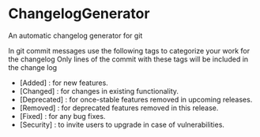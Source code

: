 # ChangelogGenerator
 An automatic changelog generator for git

In git commit messages use the following tags to categorize your work for the changelog
Only lines of the commit with these tags will be included in the change log

* [Added] : for new features.
* [Changed] : for changes in existing functionality.
* [Deprecated] : for once-stable features removed in upcoming releases.
* [Removed] : for deprecated features removed in this release.
* [Fixed] : for any bug fixes.
* [Security] : to invite users to upgrade in case of vulnerabilities.